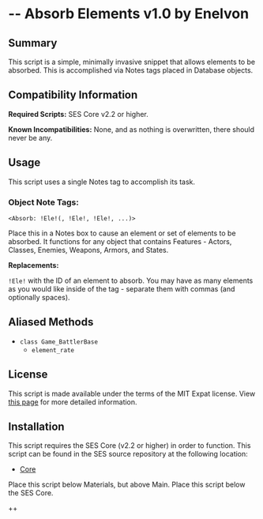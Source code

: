 --
Absorb Elements v1.0 by Enelvon
=============================================================================

Summary
-----------------------------------------------------------------------------
 This script is a simple, minimally invasive snippet that allows elements to
be absorbed. This is accomplished via Notes tags placed in Database objects.
 
Compatibility Information
-----------------------------------------------------------------------------
**Required Scripts:**
  SES Core v2.2 or higher.

**Known Incompatibilities:**
  None, and as nothing is overwritten, there should never be any.

Usage
-----------------------------------------------------------------------------
  This script uses a single Notes tag to accomplish its task.

### Object Note Tags:

`<Absorb: !Ele!(, !Ele!, !Ele!, ...)>`

  Place this in a Notes box to cause an element or set of elements to be
absorbed. It functions for any object that contains Features - Actors,
Classes, Enemies, Weapons, Armors, and States.

**Replacements:**

`!Ele!` with the ID of an element to absorb. You may have as many elements as
you would like inside of the tag - separate them with commas (and optionally
spaces).

Aliased Methods
-----------------------------------------------------------------------------
* `class Game_BattlerBase`
    - `element_rate`

License
-----------------------------------------------------------------------------
  This script is made available under the terms of the MIT Expat license.
View [this page](http://sesvxace.wordpress.com/license/) for more detailed
information.

Installation
-----------------------------------------------------------------------------
  This script requires the SES Core (v2.2 or higher) in order to function.
This script can be found in the SES source repository at the following
location:

* [Core](https://raw.github.com/sesvxace/core/master/lib/core.rb)

Place this script below Materials, but above Main. Place this script below
the SES Core.

++